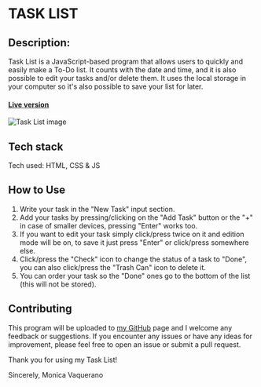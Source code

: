 # TASK LIST

## Description:

Task List is a JavaScript-based program that allows users to quickly and easily make a To-Do list. It counts with the date and time, and it is also possible to edit your tasks and/or delete them. It uses the local storage in your computer so it's also possible to save your list for later.
#### [Live version](https://monicavaquerano.github.io/challenges/tasks-list/app.html)
![Task List image](https://github.com/monicavaquerano/monicavaquerano.github.io/blob/main/images/projects/task-list.png)

## Tech stack
Tech used: HTML, CSS & JS

## How to Use
1. Write your task in the "New Task" input section.
2. Add your tasks by pressing/clicking on the "Add Task" button or the "+" in case of smaller devices, pressing "Enter" works too.
3. If you want to edit your task simply click/press twice on it and edition mode will be on, to save it just press "Enter" or click/press somewhere else.
4. Click/press the "Check" icon to change the status of a task to "Done", you can also click/press the "Trash Can" icon to delete it.
5. You can order your task so the "Done" ones go to the bottom of the list (this will not be stored).

## Contributing
This program will be uploaded to [my GitHub](https://github.com/monicavaquerano) page and I welcome any feedback or suggestions. If you encounter any issues or have any ideas for improvement, please feel free to open an issue or submit a pull request.

Thank you for using my Task List!

Sincerely,
Monica Vaquerano
